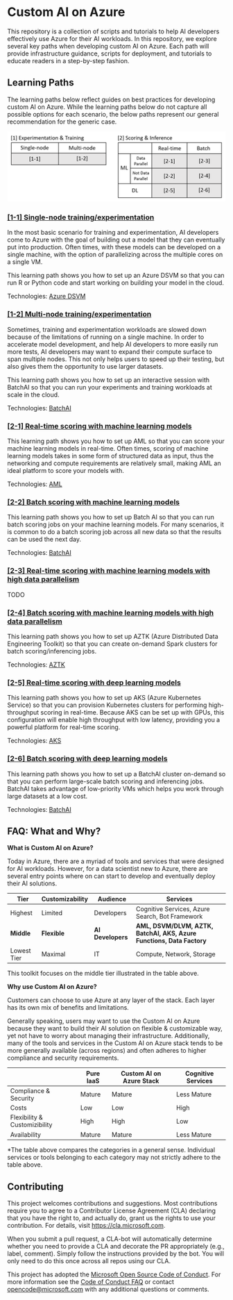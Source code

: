 # Custom AI on Azure
This repository is a collection of scripts and tutorials to help AI developers effectively use Azure for their AI workloads. In this repository, we explore several key paths when developing custom AI on Azure. Each path will provide infrastructure guidance, scripts for deployment, and tutorials to educate readers in a step-by-step fashion.

## Learning Paths
The learning paths below reflect guides on best practices for developing custom AI on Azure. While the learning paths below do not capture all possible options for each scenario, the below paths represent our general recommendation for the generic case.

![Learning Paths](assets/custom-ai-on-azure-diagram.png)

### [[1-1] Single-node training/experimentation](1-1)

In the most basic scenario for training and experimentation, AI developers come to Azure with the goal of building out a model that they can eventually put into production. Often times, with these models can be developed on a single machine, with the option of parallelizing across the multiple cores on a single VM. 

This learning path shows you how to set up an Azure DSVM so that you can run R or Python code and start working on building your model in the cloud.

Technologies: [Azure DSVM](TODO)

### [[1-2] Multi-node training/experimentation](1-2)

Sometimes, training and experimentation workloads are slowed down because of the limitations of running on a single machine. In order to accelerate model development, and help AI developers to more easily run more tests, AI developers may want to expand their compute surface to span multiple nodes. This not only helps users to speed up their testing, but also gives them the opportunity to use larger datasets.

This learning path shows you how to set up an interactive session with BatchAI so that you can run your experiments and training workloads at scale in the cloud.

Technologies: [BatchAI](TODO)

### [[2-1] Real-time scoring with machine learning models](2-1)

This learning path shows you how to set up AML so that you can score your machine learning models in real-time. Often times, scoring of machine learning models takes in some form of structured data as input, thus the networking and compute requirements are relatively small, making AML an ideal platform to score your models with.

Technologies: [AML](TODO)

### [[2-2] Batch scoring with machine learning models](2-2)

This learning path shows you how to set up Batch AI so that you can run batch scoring jobs on your machine learning models. For many scenarios, it is common to do a batch scoring job across all new data so that the results can be used the next day.

Technologies: [BatchAI](TODO)

### [[2-3] Real-time scoring with machine learning models with high data parallelism](2-3)

TODO

### [[2-4] Batch scoring with machine learning models with high data parallelism](2-4)

This learning path shows you how to set up AZTK (Azure Distributed Data Engineering Toolkit) so that you can create on-demand Spark clusters for batch scoring/inferencing jobs.

Technologies: [AZTK](TODO)

### [[2-5] Real-time scoring with deep learning models](2-5)

This learning path shows you how to set up AKS (Azure Kubernetes Service) so that you can provision Kubernetes clusters for performing high-throughput scoring in real-time. Because AKS can be set up with GPUs, this configuration will enable high throughput with low latency, providing you a powerful platform for real-time scoring.

Technologies: [AKS](TODO)

### [[2-6] Batch scoring with deep learning models](2-6)

This learning path shows you how to set up a BatchAI cluster on-demand so that you can perform large-scale batch scoring and inferencing jobs. BatchAI takes advantage of low-priority VMs which helps you work through large datasets at a low cost.

Technologies: [BatchAI](TODO)


## FAQ: What and Why?

__What is Custom AI on Azure?__

Today in Azure, there are a myriad of tools and services that were designed for AI workloads. However, for a data scientist new to Azure, there are several entry points where on can start to develop and eventually deploy their AI solutions. 

| Tier | Customizability | Audience | Services |
|---|---|---|---|
| Highest | Limited | Developers | Cognitive Services, Azure Search, Bot Framework |
| **Middle** | **Flexible** | **AI Developers** | **AML, DSVM/DLVM, AZTK, BatchAI, AKS, Azure Functions, Data Factory** |
| Lowest Tier | Maximal | IT | Compute, Network, Storage |

This toolkit focuses on the middle tier illustrated in the table above.

__Why use Custom AI on Azure?__

Customers can choose to use Azure at any layer of the stack. Each layer has its own mix of benefits and limitations. 

Generally speaking, users may want to use the Custom AI on Azure because they want to build their AI solution on flexible & customizable way, yet not have to worry about managing their infrastructure. Additionally, many of the tools and services in the Custom AI on Azure stack tends to be more generally available (across regions) and often adheres to higher compliance and security requirements. 

| | Pure IaaS | Custom AI on Azure Stack | Cognitive Services | 
| --- | --- | --- | --- |
| Compliance & Security | Mature | Mature | Less Mature |
| Costs | Low | Low | High |
| Flexibility & Customizibility | High | High | Low |
| Availability | Mature | Mature | Less Mature |

*The table above compares the categories in a general sense. Individual services or tools belonging to each category may not strictly adhere to the table above.

## Contributing <a name="contributing"></a>

This project welcomes contributions and suggestions.  Most contributions require you to agree to a
Contributor License Agreement (CLA) declaring that you have the right to, and actually do, grant us
the rights to use your contribution. For details, visit https://cla.microsoft.com.

When you submit a pull request, a CLA-bot will automatically determine whether you need to provide
a CLA and decorate the PR appropriately (e.g., label, comment). Simply follow the instructions
provided by the bot. You will only need to do this once across all repos using our CLA.

This project has adopted the [Microsoft Open Source Code of Conduct](https://opensource.microsoft.com/codeofconduct/).
For more information see the [Code of Conduct FAQ](https://opensource.microsoft.com/codeofconduct/faq/) or
contact [opencode@microsoft.com](mailto:opencode@microsoft.com) with any additional questions or comments.
